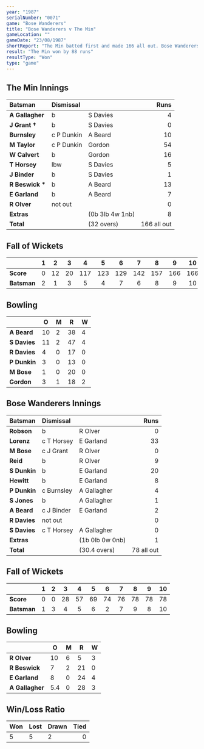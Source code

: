 ```yaml
---
year: "1987"
serialNumber: "0071" 
game: "Bose Wanderers"
title: "Bose Wanderers v The Min"
gameLocation: ""
gameDate: "23/08/1987"
shortReport: "The Min batted first and made 166 all out. Bose Wanderers were all out for 78"
result: "The Min won by 88 runs"
resultType: "Won"
type: "game"
---
```


## The Min Innings

| Batsman | Dismissal |  | Runs |
|:---|:---|---|---:|
| **A Gallagher** | b | S Davies | 4 | 
| **J Grant &#8224;** | b | S Davies | 0 | 
| **Burnsley** | c P Dunkin | A Beard | 10 | 
| **M Taylor** | c P Dunkin | Gordon | 54 | 
| **W Calvert** | b  | Gordon | 16 | 
| **T Horsey** | lbw | S Davies | 5 | 
| **J Binder** | b | S Davies | 1 | 
| **R Beswick &#42;** | b | A Beard | 13 | 
| **E Garland** | b | A Beard | 7 | 
| **R Olver** | not out |  | 0 | 
| **Extras** | | (0b 3lb 4w 1nb) | 8 | 
| **Total** | | (32 overs) | 166 all out | 

## Fall of Wickets

| | 1 | 2 | 3 | 4 | 5 | 6 | 7 | 8 | 9 | 10 |
|---|:---:|:---:|:---:|:---:|:---:|:---:|:---:|:---:|:---:|:---:|
| **Score** | 0 | 12 | 20 | 117 | 123 | 129 | 142 | 157 | 166 | 166 | 
| **Batsman** | 2 | 1 | 3 | 5 | 4 | 7 | 6 | 8 | 9 | 10 | 

## Bowling

| | O | M | R | W |
|---|---|---|---|---|
| **A Beard** | 10 | 2 | 38 | 4 | 
| **S Davies** | 11 | 2 | 47 | 4 | 
| **R Davies** | 4 | 0 | 17 | 0 | 
| **P Dunkin** | 3 | 0 | 13 | 0 |
| **M Bose** | 1 | 0 | 20 | 0 | 
| **Gordon** | 3 | 1 | 18 | 2 | 

## Bose Wanderers Innings

| Batsman | Dismissal |  | Runs |
|:---|:---|---|---:|
| **Robson** | b | R Olver | 0 | 
| **Lorenz** | c T Horsey | E Garland | 33 | 
| **M Bose** | c J Grant | R Olver | 0 | 
| **Reid** | b | R Olver | 9 | 
| **S Dunkin** | b | E Garland | 20 | 
| **Hewitt** | b | E Garland | 8 |
| **P Dunkin** | c Burnsley | A Gallagher | 4 | 
| **S Jones** | b | A Gallagher | 1 |
| **A Beard** | c J Binder | E Garland | 2 | 
| **R Davies** | not out |  | 0 | 
| **S Davies** | c T Horsey | A Gallagher | 0 |
| **Extras** | | (1b 0lb 0w 0nb) | 1 | 
| **Total** | | (30.4 overs) | 78 all out | 

## Fall of Wickets

| | 1 | 2 | 3 | 4 | 5 | 6 | 7 | 8 | 9 | 10 |
|---|:---:|:---:|:---:|:---:|:---:|:---:|:---:|:---:|:---:|:---:|
| **Score** | 0 | 0 |  28| 57 | 69 | 74 | 76 | 78 | 78 | 78 |
| **Batsman** | 1 | 3 | 4 | 5 | 6 | 2 | 7 | 9 | 8 | 10 |

## Bowling

| | O | M | R | W |
|---|---|---|---|---|
| **R Olver** | 10 | 6 | 5 | 3 | 
| **R Beswick** | 7 | 2 | 21 | 0 | 
| **E Garland** | 8 | 0 | 24 | 4 | 
| **A Gallagher** | 5.4 | 0 | 28 | 3 |

## Win/Loss Ratio

| Won | Lost | Drawn | Tied |
|:---|:---|:---|---:|
| 5 | 5 | 2 | 0 |